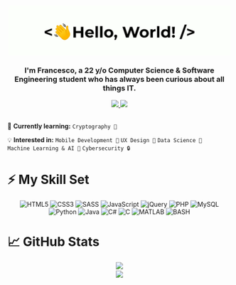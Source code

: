 <div align="center">
      <img src="assets/greetings.gif" align="center" height="" width="500" />
</div>

### <div align="center" width="200">I'm Francesco, a 22 y/o Computer Science & Software Engineering student who has always been curious about all things IT.</div>

<div align="center">
      <a href="mailto:francesco.valentini-github@outlook.com">
            <img src="https://img.shields.io/badge/Email-D14836?style=for-the-badge&logo=gmail&logoColor=white" />
      </a>
      <a href="https://www.linkedin.com/in/francesco--valentini/">
            <img src="https://img.shields.io/badge/LinkedIn-0077B5?style=for-the-badge&logo=linkedin&logoColor=white" />
      </a>
      <!--
      <a href="https://t.me/<username>">
           <img src="https://img.shields.io/badge/Telegram-2CA5E0?style=for-the-badge&logo=telegram&logoColor=white" />
      </a>
      -->
</div>

<br/>

🧠 **Currently learning:** `Cryptography 🔐`  

💡 **Interested in:** `Mobile Development 📱` `UX Design 👤` `Data Science 🧪` `Machine Learning & AI 🤖` `Cybersecurity 🔒`

# ⚡ My Skill Set
<div align="center">
      <picture>
            <source media="(prefers-color-scheme: light)" srcset="https://cdn.jsdelivr.net/gh/devicons/devicon/icons/html5/html5-original-wordmark.svg" width="48" height="48" />
            <source media="(prefers-color-scheme: dark)" srcset="https://cdn.jsdelivr.net/gh/devicons/devicon/icons/html5/html5-original.svg" width="48" height="48" />
            <img alt="HTML5" src="https://cdn.jsdelivr.net/gh/devicons/devicon/icons/html5/html5-original.svg" width="48" height="48" />
      </picture>
      <picture>
            <source media="(prefers-color-scheme: light)" srcset="https://cdn.jsdelivr.net/gh/devicons/devicon/icons/css3/css3-original-wordmark.svg" width="48" height="48" />
            <source media="(prefers-color-scheme: dark)" srcset="https://cdn.jsdelivr.net/gh/devicons/devicon/icons/css3/css3-original.svg" width="48" height="48" />
            <img alt="CSS3" src="https://cdn.jsdelivr.net/gh/devicons/devicon/icons/css3/css3-original.svg" width="48" height="48" />
      </picture>
      <img alt="SASS" src="https://cdn.jsdelivr.net/gh/devicons/devicon/icons/sass/sass-original.svg" width="48" height="48" />
      <img alt="JavaScript" src="https://cdn.jsdelivr.net/gh/devicons/devicon/icons/javascript/javascript-original.svg" width="48" height="48" />
      <picture>
            <source media="(prefers-color-scheme: light)" srcset="https://cdn.jsdelivr.net/gh/devicons/devicon/icons/jquery/jquery-original-wordmark.svg" width="48" height="48" />
            <source media="(prefers-color-scheme: dark)" srcset="https://cdn.jsdelivr.net/gh/devicons/devicon/icons/jquery/jquery-original.svg" width="48" height="48" />
            <img alt="jQuery" src="https://cdn.jsdelivr.net/gh/devicons/devicon/icons/jquery/jquery-original.svg" width="48" height="48" />
      </picture>
      <img alt="PHP" src="https://cdn.jsdelivr.net/gh/devicons/devicon/icons/php/php-original.svg" width="48" height="48" />
      <img alt="MySQL" src="https://cdn.jsdelivr.net/gh/devicons/devicon/icons/mysql/mysql-original-wordmark.svg" width="48" height="48" />
      <img alt="Python" src="https://cdn.jsdelivr.net/gh/devicons/devicon/icons/python/python-original.svg" width="48" height="48" />
      <img alt="Java" src="https://cdn.jsdelivr.net/gh/devicons/devicon/icons/java/java-original.svg" width="48" height="48" />
      <img alt="C#" src="https://cdn.jsdelivr.net/gh/devicons/devicon/icons/csharp/csharp-original.svg" width="48" height="48" />
      <img alt="C" src="https://cdn.jsdelivr.net/gh/devicons/devicon/icons/c/c-original.svg" width="48" height="48" />
      <img alt="MATLAB" src="https://cdn.jsdelivr.net/gh/devicons/devicon/icons/matlab/matlab-original.svg" width="48" height="48" />
      <img alt="BASH" src="https://cdn.jsdelivr.net/gh/devicons/devicon/icons/bash/bash-original.svg" width="48" height="48" />
</div>

# 📈 GitHub Stats
<div>
      <div align="center">
            <picture>
                  <source media="(prefers-color-scheme: light)" srcset="https://github-readme-stats.vercel.app/api?username=Val0rous&count_private=true&show_icons=true&rank_icon=github&theme=buefy" width="500" />
                  <source media="(prefers-color-scheme: dark)" srcset="https://github-readme-stats.vercel.app/api?username=Val0rous&count_private=true&show_icons=true&rank_icon=github&theme=tokyonight" width="500" />
                  <img src="https://github-readme-stats.vercel.app/api?username=Val0rous&count_private=true&show_icons=true&theme=buefy" width="500" />
            </picture>
      </div>
      <div align="center">
            <picture>
                  <source media="(prefers-color-scheme: light)" srcset="https://github-readme-stats.vercel.app/api/top-langs/?username=Val0rous&size_weight=0.5&count_weight=0.5&langs_count=5&layout=donut&theme=buefy" width="500" />
                  <source media="(prefers-color-scheme: dark)" srcset="https://github-readme-stats.vercel.app/api/top-langs/?username=Val0rous&size_weight=0.5&count_weight=0.5&langs_count=5&layout=donut&theme=tokyonight" width="500" />
                  <img src="https://github-readme-stats.vercel.app/api/top-langs/?username=Val0rous&layout=donut-vertical&theme=buefy" width="500" />
            </picture>
      </div>
</div>
<!--- light theme: buefy --->
<!--- dark theme: tokyonight --->
<!--- former background gradient: bg_color=30,e96443,904e95&title_color=fff&text_color=fff&icon_color=fff --->

<!---
<div>
    <img align=top src="https://github-readme-stats.vercel.app/api?username=Val0rous&count_private=true&show_icons=true&title_color=ffffff&icon_color=34abeb&text_color=daf7dc&bg_color=151515"/><br/>
    <img align=top src="https://github-readme-stats.vercel.app/api/top-langs/?username=Val0rous&layout=compact&theme=tokyonight&show_icons=true&title_color=ffffff&icon_color=34abeb&text_color=daf7dc&bg_color=151515"/>
<div>
--->

<!--# 📱 Connect with me-->


<!---
- 👋 Hi, I’m @Val0rous
- 👀 I’m interested in ...
- 🌱 I’m currently learning ...
- 💞️ I’m looking to collaborate on ...
- 📫 How to reach me ...
--->

<!---
Val0rous/Val0rous is a ✨ special ✨ repository because its `README.md` (this file) appears on your GitHub profile.
You can click the Preview link to take a look at your changes.
--->
